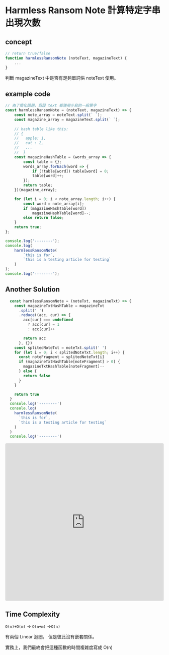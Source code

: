 # Harmless Ransom Note 計算特定字串出現次數

## concept

```javascript
// return true/false
function harmlessRansomNote (noteText, magazineText) {
    ...
}
```

判斷 magazineText 中是否有足夠單詞供 noteText 使用。

## example code

```javascript
// 為了簡化問題，假設 text 都使用小寫的一般單字
const harmlessRansomNote = (noteText, magazineText) => {
    const note_array = noteText.split(` `);
    const magazine_array = magazineText.split(` `);
	
    // hash table like this:
    // {
    //   apple: 1,
    //   cat : 2,
    //   ...
    //	}
    const magazineHashTable = (words_array => {
        const table = {};
        words_array.forEach(word => {
            if (!table[word]) table[word] = 0;
            table[word]++;
        });
        return table;
    })(magazine_array);

    for (let i = 0; i < note_array.length; i++) {
        const word = note_array[i];
        if (magazineHashTable[word])
            magazineHashTable[word]--;
        else return false;
    }
    return true;
};

console.log('--------');
console.log(
    harmlessRansomNote(
        `this is for`,
        `this is a testing article for testing`
    )
);
console.log('--------');
```

## Another Solution

```javascript
  const harmlessRansomNote = (noteTxt, magazineTxt) => {
    const magazineTxtHashTable = magazineTxt
      .split(' ')
      .reduce((acc, cur) => {
        acc[cur] === undefined
          ? acc[cur] = 1
          : acc[cur]++

        return acc
      }, {})
    const splitedNoteTxt = noteTxt.split(' ')
    for (let i = 0; i < splitedNoteTxt.length; i++) {
      const noteFragment = splitedNoteTxt[i]
      if (magazineTxtHashTable[noteFragment] > 0) {
        magazineTxtHashTable[noteFragment]--
      } else {
        return false
      }
    }

    return true
  }
  console.log('--------')
  console.log(
    harmlessRansomNote(
      `this is for`,
      `this is a testing article for testing`
    )
  )
  console.log('--------')
```

<iframe
     src="https://codesandbox.io/embed/thirsty-bassi-kukti?expanddevtools=1&fontsize=14&hidenavigation=1&theme=dark"
     style="width:100%; height:500px; border:0; border-radius: 4px; overflow:hidden;"
     title="harmlessRansomNote"
     allow="geolocation; microphone; camera; midi; vr; accelerometer; gyroscope; payment; ambient-light-sensor; encrypted-media; usb"
     sandbox="allow-modals allow-forms allow-popups allow-scripts allow-same-origin"
   ></iframe>



## Time Complexity

`O(n)+O(m)`
=> `O(n+m)`
=>`O(n)`

有兩個 Linear 迴圈，
但是彼此沒有嵌套關係。

實務上，我們最終會把這種函數的時間複雜度寫成 O(n)